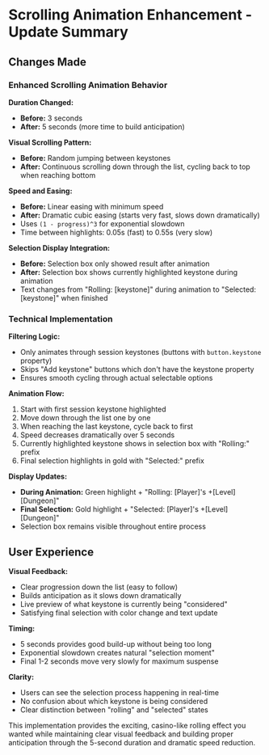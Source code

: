 # Scrolling Animation Enhancement - Update Summary

## Changes Made

### Enhanced Scrolling Animation Behavior

**Duration Changed:**
- **Before:** 3 seconds
- **After:** 5 seconds (more time to build anticipation)

**Visual Scrolling Pattern:**
- **Before:** Random jumping between keystones
- **After:** Continuous scrolling down through the list, cycling back to top when reaching bottom

**Speed and Easing:**
- **Before:** Linear easing with minimum speed
- **After:** Dramatic cubic easing (starts very fast, slows down dramatically)
- Uses `(1 - progress)^3` for exponential slowdown
- Time between highlights: 0.05s (fast) to 0.55s (very slow)

**Selection Display Integration:**
- **Before:** Selection box only showed result after animation
- **After:** Selection box shows currently highlighted keystone during animation
- Text changes from "Rolling: [keystone]" during animation to "Selected: [keystone]" when finished

### Technical Implementation

**Filtering Logic:**
- Only animates through session keystones (buttons with `button.keystone` property)
- Skips "Add keystone" buttons which don't have the keystone property
- Ensures smooth cycling through actual selectable options

**Animation Flow:**
1. Start with first session keystone highlighted
2. Move down through the list one by one
3. When reaching the last keystone, cycle back to first
4. Speed decreases dramatically over 5 seconds
5. Currently highlighted keystone shows in selection box with "Rolling:" prefix
6. Final selection highlights in gold with "Selected:" prefix

**Display Updates:**
- **During Animation:** Green highlight + "Rolling: [Player]'s +[Level] [Dungeon]"
- **Final Selection:** Gold highlight + "Selected: [Player]'s +[Level] [Dungeon]"
- Selection box remains visible throughout entire process

## User Experience

**Visual Feedback:**
- Clear progression down the list (easy to follow)
- Builds anticipation as it slows down dramatically
- Live preview of what keystone is currently being "considered"
- Satisfying final selection with color change and text update

**Timing:**
- 5 seconds provides good build-up without being too long
- Exponential slowdown creates natural "selection moment"
- Final 1-2 seconds move very slowly for maximum suspense

**Clarity:**
- Users can see the selection process happening in real-time
- No confusion about which keystone is being considered
- Clear distinction between "rolling" and "selected" states

This implementation provides the exciting, casino-like rolling effect you wanted while maintaining clear visual feedback and building proper anticipation through the 5-second duration and dramatic speed reduction.
